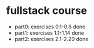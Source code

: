 # fullstack course
* part0: exercises 0.1-0.6 done
* part1: exercises 1.1-1.14 done
* part2: exercises 2.1-2.20 done